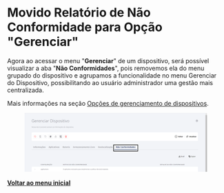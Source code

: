 # Movido Relatório de Não Conformidade para Opção "Gerenciar"

Agora ao acessar o menu "**Gerenciar**" de um dispositivo, será possível visualizar a aba "**Não Conformidades**", pois removemos ela do menu grupado do dispositivo e agrupamos a funcionalidade no menu Gerenciar do Dispositivo, possibilitando ao usuário administrador uma gestão mais centralizada.

Mais informações na seção [Opções de gerenciamento de dispositivos](../../portal/dispositivos/lista-de-dispositivos/opcoes-de-gerenciamento-de-dispositivos.md).

<figure><img src="../../../.gitbook/assets/image (3) (1) (1) (1) (1) (1).png" alt=""><figcaption></figcaption></figure>

[**Voltar ao menu inicial**](./)

